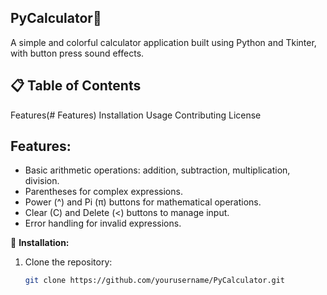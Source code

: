 ## PyCalculator🧮 

A simple and colorful calculator application built using Python and Tkinter, with button press sound effects.

## 📋 Table of Contents
Features(# Features)
Installation
Usage
Contributing
License

## Features:
- Basic arithmetic operations: addition, subtraction, multiplication, division.
- Parentheses for complex expressions.
- Power (^) and Pi (π) buttons for mathematical operations.
- Clear (C) and Delete (<) buttons to manage input.
- Error handling for invalid expressions.

🔧 **Installation:**
1. Clone the repository:
   ```bash
   git clone https://github.com/yourusername/PyCalculator.git

